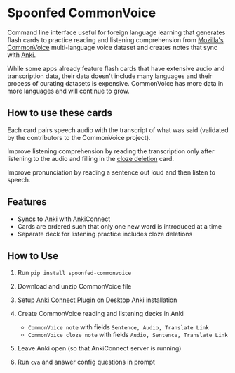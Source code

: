 # Spoonfed CommonVoice

Command line interface useful for foreign language learning that generates flash cards to practice reading and listening comprehension from [Mozilla's CommonVoice](https://commonvoice.mozilla.org/en/datasets) multi-language voice dataset and creates notes that sync with [Anki](https://apps.ankiweb.net/).

While some apps already feature flash cards that have extensive audio and transcription data, their data doesn't include many languages and their process of curating datasets is expensive. CommonVoice has more data in more languages and will continue to grow.

## How to use these cards
Each card pairs speech audio with the transcript of what was said (validated by the contributors to the CommonVoice project).

Improve listening comprehension by reading the transcription only after listening to the audio and filling in the [cloze deletion](https://www.ollielovell.com/edtech/anki3/) card.


Improve pronunciation by reading a sentence out loud and then listen to speech.

## Features

- Syncs to Anki with AnkiConnect
- Cards are ordered such that only one new word is introduced at a time
- Separate deck for listening practice includes cloze deletions

## How to Use

1. Run `pip install spoonfed-commonvoice`
1. Download and unzip CommonVoice file
1. Setup [Anki Connect Plugin](https://ankiweb.net/shared/info/2055492159) on Desktop Anki installation
1. Create CommonVoice reading and listening decks in Anki
    - `CommonVoice note` with fields `Sentence, Audio, Translate Link`
    - `CommonVoice cloze note` with fields `Audio, Sentence, Translate Link`


1. Leave Anki open (so that AnkiConnect server is running)
1. Run `cva` and answer config questions in prompt
